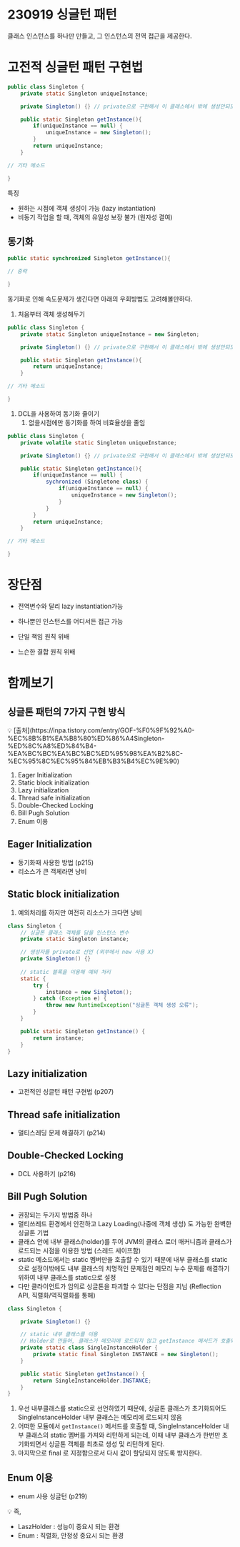 # 230919 싱글턴 패턴

클래스 인스턴스를 하나만 만들고, 그 인스턴스의 전역 접근을 제공한다.

# 고전적 싱글턴 패턴 구현법

```java
public class Singleton {
	private static Singleton uniqueInstance;

	private Singleton() {} // private으로 구현해서 이 클래스에서 밖에 생성안되도록 제어

	public static Singleton getInstance(){
		if(uniqueInstance == null) {
			uniqueInstance = new Singleton();
		}
		return uniqueInstance;
	}

// 기타 메소드

}
```

특징

- 원하는 시점에 객체 생성이 가능 (lazy instantiation)
- 비동기 작업을 할 때, 객체의 유일성 보장 불가 (원자성 결여)

## 동기화

```java
public static synchronized Singleton getInstance(){

// 중략

}
```

동기화로 인해 속도문제가 생긴다면 아래의 우회방법도 고려해볼만하다.

1. 처음부터 객체 생성해두기

```java
public class Singleton {
	private static Singleton uniqueInstance = new Singleton;

	private Singleton() {} // private으로 구현해서 이 클래스에서 밖에 생성안되도록 제어

	public static Singleton getInstance(){
		return uniqueInstance;
	}

// 기타 메소드

}
```

1. DCL을 사용하여 동기화 줄이기
    1. 없을시점에만 동기화를 하여 비효율성을 줄임

```java
public class Singleton {
	private volatile static Singleton uniqueInstance;

	private Singleton() {} // private으로 구현해서 이 클래스에서 밖에 생성안되도록 제어

	public static Singleton getInstance(){
		if(uniqueInstance == null) {
			sychronized (Singletone class) {
				if(uniqueInstance == null) {
					uniqueInstance = new Singleton();
				}
			}
		}
		return uniqueInstance;
	}

// 기타 메소드

}
```

# 장단점

- 전역변수와 달리 lazy instantiation가능
- 하나뿐인 인스턴스를 어디서든 접근 가능

- 단일 책임 원칙 위배
- 느슨한 결합 원칙 위배

# 함께보기

## 싱글톤 패턴의 7가지 구현 방식

<aside>
💡 [출처](https://inpa.tistory.com/entry/GOF-%F0%9F%92%A0-%EC%8B%B1%EA%B8%80%ED%86%A4Singleton-%ED%8C%A8%ED%84%B4-%EA%BC%BC%EA%BC%BC%ED%95%98%EA%B2%8C-%EC%95%8C%EC%95%84%EB%B3%B4%EC%9E%90)

1. Eager Initialization
2. Static block initialization
3. Lazy initialization
4. Thread safe initialization
5. Double-Checked Locking
6. Bill Pugh Solution
7. Enum 이용
</aside>

## Eager Initialization

- 동기화때 사용한 방법 (p215)
- 리소스가 큰 객체라면 낭비

## Static block initialization

1. 예외처리를 하지만 여전히 리소스가 크다면 낭비

```java
class Singleton {
    // 싱글톤 클래스 객체를 담을 인스턴스 변수
    private static Singleton instance;

    // 생성자를 private로 선언 (외부에서 new 사용 X)
    private Singleton() {}
    
    // static 블록을 이용해 예외 처리
    static {
        try {
            instance = new Singleton();
        } catch (Exception e) {
            throw new RuntimeException("싱글톤 객체 생성 오류");
        }
    }

    public static Singleton getInstance() {
        return instance;
    }
}
```

## Lazy initialization

- 고전적인 싱글턴 패턴 구현법 (p207)

## Thread safe initialization

- 멀티스레딩 문제 해결하기 (p214)

## Double-Checked Locking

- DCL 사용하기 (p216)

## Bill Pugh Solution

- 권장되는 두가지 방법중 하나
- 멀티쓰레드 환경에서 안전하고 Lazy Loading(나중에 객체 생성) 도 가능한 완벽한 싱글톤 기법
- 클래스 안에 내부 클래스(holder)를 두어 JVM의 클래스 로더 매커니즘과 클래스가 로드되는 시점을 이용한 방법 (스레드 세이프함)
- static 메소드에서는 static 멤버만을 호출할 수 있기 때문에 내부 클래스를 static으로 설정이밖에도 내부 클래스의 치명적인 문제점인 메모리 누수 문제를 해결하기 위하여 내부 클래스를 static으로 설정
- 다만 클라이언트가 임의로 싱글톤을 파괴할 수 있다는 단점을 지님 (Reflection API, 직렬화/역직렬화를 통해)

```java
class Singleton {

    private Singleton() {}

    // static 내부 클래스를 이용
    // Holder로 만들어, 클래스가 메모리에 로드되지 않고 getInstance 메서드가 호출되어야 로드됨
    private static class SingleInstanceHolder {
        private static final Singleton INSTANCE = new Singleton();
    }

    public static Singleton getInstance() {
        return SingleInstanceHolder.INSTANCE;
    }
}
```

1. 우선 내부클래스를 static으로 선언하였기 때문에, 싱글톤 클래스가 초기화되어도 SingleInstanceHolder 내부 클래스는 메모리에 로드되지 않음
2. 어떠한 모듈에서 `getInstance()` 메서드를 호출할 때, SingleInstanceHolder 내부 클래스의 static 멤버를 가져와 리턴하게 되는데, 이때 내부 클래스가 한번만 초기화되면서 싱글톤 객체를 최초로 생성 및 리턴하게 된다.
3. 마지막으로 final 로 지정함으로서 다시 값이 할당되지 않도록 방지한다.

## Enum 이용

- enum 사용 싱글턴 (p219)

<aside>
💡 즉,

- LaszHolder : 성능이 중요시 되는 환경
- Enum : 직렬화, 안정성 중요시 되는 환경
</aside>